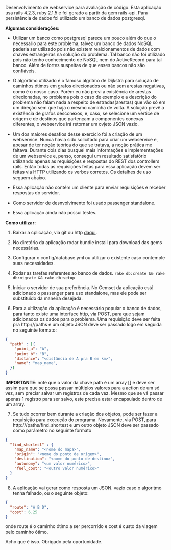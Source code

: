 Desenvolvimento de webservice para avaliação de código. Esta aplicação usa 
rails 4.2.3, ruby 2.1.5 e foi gerado a partir da gem rails-api. Para 
persistência de dados foi utilizado um banco de dados postgresql. 

**Algumas considerações:**

* Utilizar um banco como postgresql parece um pouco além do que o necessaŕio
  para este problema, talvez um banco de dados NoSQL paderia ser utilizado
  pois não existem realcionamentos de dados com chaves estrangeiras na 
  solução do problema. Tal banco não foi utilizado pois não tenho 
  conhecimento de NoSQL nem do ActiveRecord para tal banco. Além de fortes 
  suspeitas de que esses bancos não são confiáveis.

* O algortimo utilizado é o famoso algritmo de Dijkstra para solução de 
  caminhos ótimos em grafos direcionados ou não sem arestas negativas, como
  é o nosso caso. Porém eu não previ a existência de arestas direcionadas, 
  no problema pois o caso de exemplo e a descrição do problema não falam 
  nada a respeito de estradas(arestas) que vão só em um direção sem que 
  haja o mesmo caminha de volta. A solução prevê a existência de grafos 
  desconexos, e, caso, se selecione um vértice de origem e de destinos que 
  partençam a componentes conexas diferentes, o webservice irá retornar um 
  ovjeto JSON vazio.

* Um dos maiores desafios desse exercício foi a criação de um webservice.
  Nunca havia sido solicitado para criar um webservice e, apesar de ter noção
  teórica do que se tratava, a noção prática me faltava. Durante dois dias
  busquei mais informações e implementações de um webservice e, penso, 
  consegui um resultado satisfatório utilizando apenas as requisições e 
  respostas do REST dos controllers rails. Então todas as requisições feitas
  para essa aplicação devem ser feitas via HTTP utilizando os verbos corretos.
  Os detalhes de uso seguem abaixo.

* Essa aplicação não contém um cliente para enviar requisições e receber
  respostas do servidor.

* Como servidor de desnvolvimento foi usado passenger standalone.

* Essa aplicação ainda não possui testes.

**Como utilizar:**

1. Baixar a cplicação, via git ou http [daqui](https://github.com/allam-matsubara/s2_challenge).

2. No diretório da aplicação rodar bundle install para download das gems 
  necessárias.

3. Configurar o config/database.yml ou utilizar o existente caso contemple suas
  necessidades.

4. Rodar as tarefas referentes ao banco de dados.
  `rake db:create && rake db:migrate && rake db:setup`

5. Iniciar o servidor de sua preferência. No Gemset da aplicação está 
  adicionado o passenger para uso standalone, mas ele pode ser substituído da
  maneira desejada.

6. Para a uitlização da aplicação é necessário popular o banco de dados,
  para tanto existe uma interface http, via POST, para que sejam adicionados
  os dados para o problema. Uma requisição deve ser feita pra http://<server>/paths
  e um objeto JSON deve ser passado logo em seguida no seguinte formato:
  ```json
  {
    "path" : [{
      "point_a": "A",
      "point_b": "B",
      "distance": "<distância de A pra B em km>",
      "name": "map_name",
    }]
  }
  ```
  **IMPORTANTE**: note que o valor da chave path é um array [] e deve ser assim
  para que se possa passar múltiplos valores para a action de um só vez, sem 
  precisr salvar um registros de cada vez. Mesmo que se vá passar apenas 1 
  registro para ser salvo, este precisa estar encapsulado dentro de um array.

7. Se tudo ocorrer bem durante a criação dos objetos, pode ser fazer a requisição
  para execução do programa. Novamente, via POST, para http://<server>/paths/find_shortest
  e um outro objeto JSON deve ser passado como parâmetro no seguinte formato
  ```json
  {
    "find_shortest" : {
      "map_name": "<nome do mapa>",
      "origin": "<nome do ponto de origem>",
      "destination": "<nome do ponto de destino>",
      "autonomy": "<um valor numérico>",
      "fuel_cost": "<outro valor numérico>"
    }
  }
  ```

8. A aplicação vai gerar como resposta um JSON. vazio caso o algoritmo tenha
  falhado, ou o seguinte objeto:
  ```json
  {
    "route": "A B D",
    "cost": 6.25
  }
  ```
 onde route é o caminho ótimo a ser percorrido e cost é custo da viagem pelo
 caminho ótimo.

Acho que é isso. Obrigado pela oportunidade.
  









